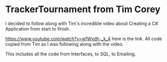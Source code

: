 # TrackerTournament from Tim Corey
I decided to follow along with Tim's incredible video about Creating a C# Application from start to finish.

https://www.youtube.com/watch?v=wfWxdh-_k_4 here is the link. 
All code copied from Tim as I was following along with the video. 

This includes all the code from Interfaces, to SQL, to Emailing.
